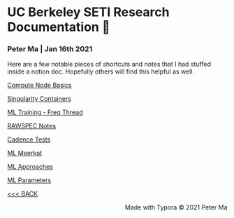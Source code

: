 # UC Berkeley SETI Research Documentation 📡

### Peter Ma | Jan 16th 2021

Here are a few notable pieces of shortcuts and notes that I had stuffed inside a notion doc. Hopefully others will find this helpful as well. 

[Compute Node Basics](blpc.html)

[Singularity Containers](singularity.html)

[ML Training - Freq Thread](ml1.html)

[RAWSPEC Notes](rawspec.html)

[Cadence Tests](cadence_tests.html)

[ML Meerkat](ml_meerkat.html)

[ML Approaches](ml_approaches.html)

[ML Parameters](ml_parameters.html)



[<<< BACK](../index.html)



<div style="text-align:right">Made with Typora © 2021 Peter Ma </div>

